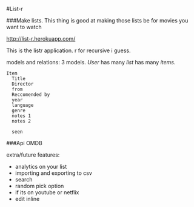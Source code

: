 #List-r

###Make lists. This thing is good at making those lists be for movies you want to watch

http://list-r.herokuapp.com/ 


This is the listr application. r for recursive i guess.




models and relations:
    3 models. *User* has many *list* has many *items*.

    Item
      Title
      Director
      from
      Reccomended by
      year
      language
      genre
      notes 1
      notes 2

      seen



###Api
  OMDB

extra/future features:
 - analytics on your list
 - importing and exporting to csv
 - search
 - random pick option
 - if its on youtube or netflix
 - edit inline
